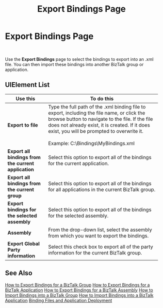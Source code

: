 ﻿---
title: Export Bindings Page
TOCTitle: Export Bindings Page
ms:assetid: ed067fa7-c80d-422a-8983-e89d2bdb5a25
ms:mtpsurl: https://msdn.microsoft.com/en-us/library/Aa561771(v=BTS.80)
ms:contentKeyID: 51533212
ms.date: 08/30/2017
mtps_version: v=BTS.80
f1_keywords:
- bts10.appdeploy.bindings.export
---

# Export Bindings Page

 

Use the **Export Bindings** page to select the bindings to export into an .xml file. You can then import these bindings into another BizTalk group or application.

## UIElement List

<table>
<thead>
<tr class="header">
<th>Use this</th>
<th>To do this</th>
</tr>
</thead>
<tbody>
<tr class="odd">
<td><strong>Export to file</strong></td>
<td>Type the full path of the .xml binding file to export, including the file name, or click the browse button to navigate to the file. If the file does not already exist, it is created. If it does exist, you will be prompted to overwrite it.<br />
<br />
Example: C:\Bindings\MyBindings.xml</td>
</tr>
<tr class="even">
<td><strong>Export all bindings from the current application</strong></td>
<td>Select this option to export all of the bindings for the current application.</td>
</tr>
<tr class="odd">
<td><strong>Export all bindings from the current group</strong></td>
<td>Select this option to export all of the bindings for all applications in the current BizTalk group.</td>
</tr>
<tr class="even">
<td><strong>Export bindings for the selected assembly</strong></td>
<td>Select this option to export all of the bindings for the selected assembly.</td>
</tr>
<tr class="odd">
<td><strong>Assembly</strong></td>
<td>From the drop-down list, select the assembly from which you want to export the bindings.</td>
</tr>
<tr class="even">
<td><strong>Export Global Party information</strong></td>
<td>Select this check box to export all of the party information for the current BizTalk group.</td>
</tr>
</tbody>
</table>


## See Also

[How to Export Bindings for a BizTalk Group](https://msdn.microsoft.com/library/aa560143\(v=bts.80\))  
[How to Export Bindings for a BizTalk Application](https://msdn.microsoft.com/library/aa560753\(v=bts.80\))  
[How to Export Bindings for a BizTalk Assembly](https://msdn.microsoft.com/library/aa561022\(v=bts.80\))  
[How to Import Bindings into a BizTalk Group](https://msdn.microsoft.com/library/aa559621\(v=bts.80\))  
[How to Import Bindings into a BizTalk Application](https://msdn.microsoft.com/library/aa561249\(v=bts.80\))  
[Binding Files and Application Deployment](https://msdn.microsoft.com/library/aa559631\(v=bts.80\))

